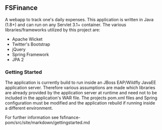 ## FSFinance

A webapp to track one's daily expenses. This application is written in Java (1.8+)
and can run on any Servlet 3.1+ container. The various libraries/frameworks
utilized by this project are:

  * Apache Wicket
  * Twitter's Bootstrap
  * jQuery
  * Spring Framework
  * JPA 2

### Getting Started

The application is currently build to run inside an JBoss EAP/Wildfly JavaEE application
server. Therefore various assumptions are made which libraries are already provided by
the application server at runtime and need not to be included in the application's WAR
file. The projects pom.xml files and Spring configuration must be modified and the
application rebuild if running inside a different environment.

For further information see fsfinance-pom/src/site/markdown/gettingstarted.md
